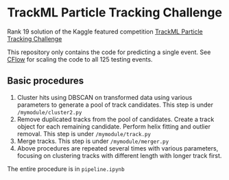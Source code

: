 # TrackML Particle Tracking Challenge
Rank 19 solution of the Kaggle featured competition [TrackML Particle Tracking Challenge](https://www.kaggle.com/c/trackml-particle-identification)

This repository only contains the code for predicting a single event. See [CFlow](https://github.com/liuxiao/CFlow) for scaling the code to all 125 testing events.

## Basic procedures
1. Cluster hits using DBSCAN on transformed data using various parameters to generate a pool of track candidates. This step is under `/mymodule/cluster2.py`
2. Remove duplicated tracks from the pool of candidates. Create a track object for each remaining candidate. Perform helix fitting and outlier removal. This step is under `/mymodule/track.py`
3. Merge tracks. This step is under `/mymodule/merger.py`
4. Above procedures are repeated several times with various parameters, focusing on clustering tracks with different length with longer track first.

The entire procedure is in `pipeline.ipynb`
